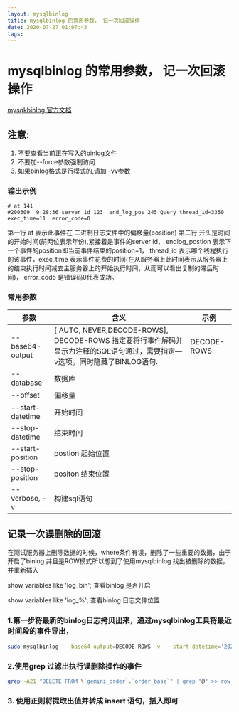 ```yaml
---
layout: mysqlbinlog
title: mysqlbinlog 的常用参数， 记一次回滚操作
date: 2020-07-27 01:07:43
tags:
---
```



# mysqlbinlog 的常用参数， 记一次回滚操作

[mysqkbinlog 官方文档](https://dev.mysql.com/doc/refman/8.0/en/mysqlbinlog.html)
## 注意:

1. 不要查看当前正在写入的binlog文件
2. 不要加--force参数强制访问
3. 如果binlog格式是行模式的,请加 -vv参数
 


### 输出示例
```
# at 141
#200309  9:28:36 server id 123  end_log_pos 245 Query thread_id=3350  exec_time=11  error_code=0
```
第一行 at 表示此事件在 二进制日志文件中的偏移量(position)
第二行 开头是时间的开始时间(前两位表示年份),紧接着是事件的server id， endlog_postion 表示下一个事件的position即当前事件结束的position+1， thread_id 表示哪个线程执行的该事件，exec_time 表示事件花费的时间(在从服务器上此时间表示从服务器上的结束执行时间减去主服务器上的开始执行时间，从而可以看出复制的滞后时间)， error_codo 是错误码0代表成功。


### 常用参数

参数  | 含义| 示例
---|--- | ---
--base64-output |[ AUTO, NEVER,DECODE-ROWS], DECODE-ROWS 指定要将行事件解码并显示为注释的SQL语句通过，需要指定—v选项。同时隐藏了BINLOG语句.|DECODE-ROWS 
--database | 数据库 
--offset | 偏移量
--start-datetime | 开始时间
--stop-datetime | 结束时间
--start-position | postion 起始位置
--stop-position | positon 结束位置
--verbose, -v| 构建sql语句


## 记录一次误删除的回滚

在测试服务器上删除数据的时候，where条件有误，删除了一些重要的数据，由于开启了binlog 并且是ROW模式所以想到了使用mysqlbinlog 找出被删除的数据，并重新插入


show variables like 'log_bin'; 查看binlog 是否开启

show variables like 'log_%'; 查看binlog 日志文件位置

### 1.第一步将最新的binlog日志拷贝出来，通过mysqlbinlog工具将最近时间段的事件导出， 
```bash
sudo mysqlbinlog  --base64-output=DECODE-ROWS -v  --start-datetime='2020-07-22 15:30:00' --stop-datetime='2020-07-22 15:48:00' --database='gemini_base' --start-position=749811837   mysql-bin.000047 >> binlog_output.sql
```
### 2.使用grep 过滤出执行误删除操作的事件

```sh
grep -A21 "DELETE FROM \`gemini_order`.`order_base`" | grep "@" >> row_value
```

### 3. 使用正则将提取出值并转成 insert 语句，插入即可
